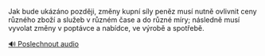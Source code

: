
Jak bude ukázáno později, změny kupní síly peněz musí nutně ovlivnit ceny různého zboží a služeb v různém čase a do různé míry; následně musí vyvolat změny v poptávce a nabídce, ve výrobě a spotřebě.

[🔊 Poslechnout audio](/data/7-paragraphs/audio/chapter_43/para_003-Jak-bude-ukzno-pozdji-zmny-kupn-sly-penz-m.mp3)
